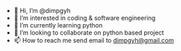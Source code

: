 - 👋 Hi, I’m @dimpgyh
- 👀 I’m interested in coding & software engineering
- 🌱 I’m currently learning python
- 💞️ I’m looking to collaborate on python based project
- 📫 How to reach me send email to dimpgyh@gmail.com

<!---
dimpgyh/dimpgyh is a ✨ special ✨ repository because its `README.md` (this file) appears on your GitHub profile.
You can click the Preview link to take a look at your changes.
--->
